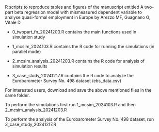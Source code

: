 
 R scripts to reproduce tables and figures of the manuscript entitled
 A two-part beta regression model with mismeasured dependent variable to analyse quasi-formal employment in Europe
 by Arezzo MF, Guagnano G, Vitale D

 * 0_twopart_fn_20241203.R contains the main functions used in simulation study

 * 1_mcsim_2024103.R contains the R code for running the simulations (in parallel mode)

 * 2_mcsim_analysis_20241203.R contains the R code for analysis of simulation results

 * 3_case_study_20241217.R contains the R code to analyze the Eurobarometer Survey No. 498 dataset (ebs_data.csv)

For interested users, download and save the above mentioned files in the same folder.

To perform the simulations first run 1_mcsim_2024103.R and then 2_mcsim_analysis_20241203.R

To perform the analysis of the Eurobarometer Survey No. 498 dataset, run 3_case_study_20241217.R
